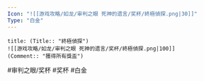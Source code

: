 ```yaml
---
Icon: "![[游戏攻略/如龙/审判之眼 死神的遗言/奖杯/終極偵探.png|30]]"
Type: "白金"
---
```

```ad-common-platinum-trophy
title: (Title:: "終極偵探")
![[游戏攻略/如龙/审判之眼 死神的遗言/奖杯/終極偵探.png|100]]
(Comment:: "獲得所有獎盃")
```

#审判之眼/奖杯 #奖杯 #白金
